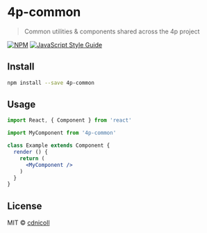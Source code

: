 # 4p-common

> Common utilities &amp; components shared across the 4p project

[![NPM](https://img.shields.io/npm/v/4p-common.svg)](https://www.npmjs.com/package/4p-common) [![JavaScript Style Guide](https://img.shields.io/badge/code_style-standard-brightgreen.svg)](https://standardjs.com)

## Install

```bash
npm install --save 4p-common
```

## Usage

```jsx
import React, { Component } from 'react'

import MyComponent from '4p-common'

class Example extends Component {
  render () {
    return (
      <MyComponent />
    )
  }
}
```

## License

MIT © [cdnicoll](https://github.com/cdnicoll)
